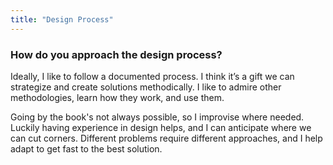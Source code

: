 ```yaml
---
title: "Design Process"
---
```

### How do you approach the design process?

Ideally, I like to follow a documented process. I think it’s a gift we can strategize and create solutions methodically. I like to admire other methodologies, learn how they work, and use them.

Going by the book's not always possible, so I improvise where needed. Luckily having experience in design helps, and I can anticipate where we can cut corners. Different problems require different approaches, and I help adapt to get fast to the best solution.